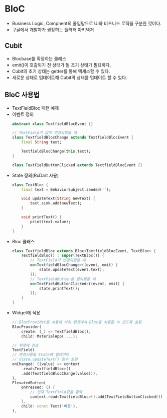 # BloC
- Business Logic, Compnent의 줄임말으로 UI와 비즈니스 로직을 구분한 것이다.
- 구글에서 개발자가 권장하는 플러터 아키텍처

## Cubit
- Blocbase를 확장하는 클래스
- emit()이 호출되기 전 상태가 될 초기 상태가 필요하다.
- Cubit의 초기 상태는 getter를 통해 액세스할 수 있다.
- 새로운 상태로 업데이트해 Cubit의 상태를 업데이트 할 수 있다.

## BloC 사용법
- TextFieldBloc 패턴 예제
- 이벤트 정의
    ```Dart
    abstract class TextfieldBlocEvent {}

    // TextField가 값이 변경되었을 때 
    class TextfieldBlocChange extends TextfieldBlocEvent {
        final String text;

        TextfieldBlocChange(this.text);
    }

    class TextFieldButtonClicked extends TextfieldBlocEvent {}
    ```
- State 정의(RxDart 사용)
    ```Dart
    class TextBloc {
        final text = BehaviorSubject.seeded('');

        void updateText(String newText) {
            text.sink.add(newText);
        }

        void printText() {
            print(text.value);
        }
    }
    ```
- Bloc 클래스
    ```Dart
    class TextfieldBloc extends Bloc<TextfieldBlocEvent, TextBloc> {
        TextfieldBloc() : super(TextBloc()) {
            // TextField가 변경되었을 때
            on<TextfieldBlocChange>((event, emit) {
                state.updateText(event.text);
            });
            // TextFieldButton을 클릭했을 때
            on<TextFieldButtonClicked>((event, emit) {
                state.printText();
            });
        }
    }
    ```
- Widget에 적용
    ```Dart
    // BlocProvider를 사용해 하위 위젯에서 Bloc을 사용할 수 있도록 설정
    BlocProvider(
        create: (_) => TextfieldBloc(),
        child: MaterialApp(....);

    // 위젯에 전송
    TextField(
    // 변경사항을 State에 업데이트
    // state.updateText() 함수 실행
    onChanged: ((value) => context
        .read<TextfieldBloc>()
        .add(TextfieldBlocChange(value))),
    ),
    ElevatedButton(
        onPressed: () {
            // 현재 TextField값을 출력
            context.read<TextfieldBloc>().add(TextFieldButtonClicked());
        },
        child: const Text('버튼'),
    ),
    ```